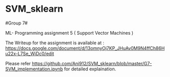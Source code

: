 # SVM_sklearn
#Group 7#

ML- Programming assignment 5 ( Support Vector Machines )

The Writeup for the assignment is available at : 
https://docs.google.com/document/d/13omnyOj7KP_JHuAv0M9N4ffCh86Hu22x-L7Se_WiDc0/edit

Please refer https://github.com/Ani912/SVM_sklearn/blob/master/G7-SVM_implementation.ipynb for detailed explaination.
